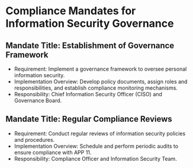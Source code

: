 
# Compliance Mandates for Information Security Governance

## Mandate Title: Establishment of Governance Framework
- Requirement: Implement a governance framework to oversee personal information security.
- Implementation Overview: Develop policy documents, assign roles and responsibilities, and establish compliance monitoring mechanisms.
- Responsibility: Chief Information Security Officer (CISO) and Governance Board.

## Mandate Title: Regular Compliance Reviews
- Requirement: Conduct regular reviews of information security policies and procedures.
- Implementation Overview: Schedule and perform periodic audits to ensure compliance with APP 11.
- Responsibility: Compliance Officer and Information Security Team.
    